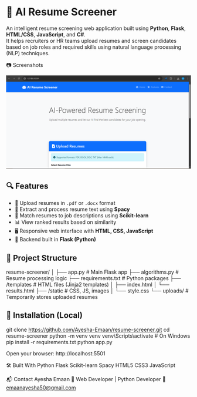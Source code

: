 # 🧠 AI Resume Screener

An intelligent resume screening web application built using **Python**, **Flask**, **HTML/CSS**, **JavaScript**, and **C#**.  
It helps recruiters or HR teams upload resumes and screen candidates based on job roles and required skills using natural language processing (NLP) techniques.

📷 Screenshots

![Home page](SS1.png)
 
## 🔍 Features

- 📄 Upload resumes in `.pdf` or `.docx` format
- 🧠 Extract and process resume text using **Spacy**
- 🧪 Match resumes to job descriptions using **Scikit-learn**
- 📊 View ranked results based on similarity
- 🖥️ Responsive web interface with **HTML, CSS, JavaScript**
- 🧰 Backend built in **Flask (Python)**


## 📁 Project Structure
resume-screener/
│
├── app.py # Main Flask app
├── algorithms.py # Resume processing logic
├── requirements.txt # Python packages
├── /templates # HTML files (Jinja2 templates)
│ ├── index.html
│ └── results.html
├── /static # CSS, JS, images
│ └── style.css
└── uploads/ # Temporarily stores uploaded resumes


## 🧪 Installation (Local)


git clone https://github.com/Ayesha-Emaan/resume-screener.git
cd resume-screener
python -m venv venv
venv\Scripts\activate     # On Windows
pip install -r requirements.txt
python app.py

Open your browser: http://localhost:5501

🛠 Built With
Python
Flask
Scikit-learn
Spacy
HTML5
CSS3
JavaScript

📬 Contact
Ayesha Emaan
💼 Web Developer | Python Developer
📧 emaanayesha50@gmail.com
